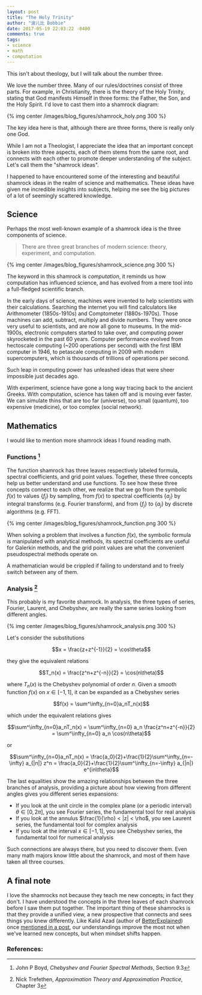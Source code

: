```yaml
---
layout: post
title: "The Holy Trinity"
author: "波儿比 Bobbie"
date: 2017-05-19 22:03:22 -0400
comments: true
tags:
- science
- math
- computation
---
```


This isn't about theology, but I will talk about the number three.

We love the number three. Many of our rules/doctrines consist of three parts. For example, in Christianity, there is the theory of the Holy Trinity, stating that God manifests Himself in three forms: the Father, the Son, and the Holy Spirit. I'd love to cast them into a shamrock diagram:

{% img center /images/blog_figures/shamrock_holy.png 300 %}

The key idea here is that, although there are three forms, there is really only one God. 

<!--more-->

While I am not a Theologist, I appreciate the idea that an important concept is broken into three aspects, each of them stems from the same root, and connects with each other to promote deeper understanding of the subject. Let's call them the "shamrock ideas".

I happened to have encountered some of the interesting and beautiful shamrock ideas in the realm of science and mathematics. These ideas have given me incredible insights into subjects, helping me see the big pictures of a lot of seemingly scattered knowledge.

## Science

Perhaps the most well-known example of a shamrock idea is the three components of science. 

> There are three great branches of modern science: theory, experiment, and computation.

{% img center /images/blog_figures/shamrock_science.png 300 %}

The keyword in this shamrock is *computation*, it reminds us how computation has influenced science, and has evolved from a mere tool into a full-fledged scientific branch.

In the early days of science, machines were invented to help scientists with their calculations. Searching the internet you will find calculators like Arithmometer (1850s-1910s) and Comptometer (1880s-1970s). Those machines can add, subtract, multiply and divide numbers. They were once very useful to scientists, and are now all gone to museums. In the mid-1900s, electronic computers started to take over, and computing power skyrocketed in the past 60 years. Computer performance evolved from hectoscale computing (~200 operations per second) with the first IBM computer in 1946, to petascale computing in 2009 with modern supercomputers, which is thousands of trillions of operations per second. 

Such leap in computing power has unleashed ideas that were sheer impossible just decades ago. 

With experiment, science have gone a long way tracing back to the ancient Greeks. With computation, science has taken off and is moving ever faster. We can simulate thins that are too far (universe), too small (quantum), too expensive (medicine), or too complex (social network).

## Mathematics

I would like to mention more shamrock ideas I found reading math.

### Functions [^1]

The function shamrock has three leaves respectively labeled formula, spectral coefficients, and grid point values. Together, these three concepts help us better understand and use functions. To see how these three concepts connect to each other, we realize that we go from the symbolic $f(x)$ to values $\{f_j\}$ by sampling, from $f(x)$ to spectral coefficients $\{a_j\}$ by integral transforms (e.g. Fourier transform), and from $\{f_j\}$ to $\{a_j\}$ by discrete algorithms (e.g. FFT).

{% img center /images/blog_figures/shamrock_function.png 300 %}

When solving a problem that involves a function $f(x)$, the symbolic formula is manipulated with analytical methods, its spectral coefficients are useful for Galerkin methods, and the grid point values are what the convenient pseudospectral methods operate on.

A mathematician would be crippled if failing to understand and to freely switch between any of them.


### Analysis [^2]


This probably is my favorite shamrock. In analysis, the three types of series, Fourier, Laurent, and Chebyshev, are really the same series looking from different angles.

{% img center /images/blog_figures/shamrock_analysis.png 300 %}

Let's consider the substitutions

$$x = \frac{z+z^{-1}}{2} = \cos\theta$$

they give the equivalent relations

$$T_n(x) = \frac{z^n+z^{-n}}{2} = \cos(n\theta)$$

where $T_n(x)$ is the Chebyshev polynomial of order $n$. Given a smooth function $f(x)$ on $x\in[-1,1]$, it can be expanded as a Chebyshev series

$$f(x) = \sum^\infty_{n=0}a_nT_n(x)$$

which under the equivalent relations gives

$$\sum^\infty_{n=0}a_nT_n(x) = \sum^\infty_{n=0} a_n \frac{z^n+z^{-n}}{2} = \sum^\infty_{n=0} a_n \cos(n\theta)$$

or

$$\sum^\infty_{n=0}a_nT_n(x) = \frac{a_0}{2}+\frac{1}{2}\sum^\infty_{n=-\infty} a_{|n|} z^n = \frac{a_0}{2}+\frac{1}{2}\sum^\infty_{n=-\infty} a_{|n|} e^{in\theta}$$

The last equalities show the amazing relationships between the three branches of analysis, providing a picture about how viewing from different angles gives you different series expansions:

* If you look at the unit circle in the complex plane (or a periodic interval) $\theta\in[0,2\pi]$, you see Fourier series, the fundamental tool for real analysis
* If you look at the annulus <span>$\frac{1}{\rho} < |z| < \rho$</span>, you see Laurent series, the fundamental tool for complex analysis
* If you look at the interval $x\in[-1,1]$, you see Chebyshev series, the fundamental tool for numerical analysis

Such connections are always there, but you need to discover them. Even many math majors know little about the shamrock, and most of them have taken all three courses.

## A final note

I love the shamrocks not because they teach me new concepts; in fact they don't. I have understood the concepts in the three leaves of each shamrock before I saw them put together. The important thing of these shamrocks is that they provide a unified view, a new prospective that connects and sees things you knew differently. Like Kalid Azad (author of [BetterExplained](https://betterexplained.com)) once [mentioned in a post], our understandings improve the most not when we've learned new concepts, but when mindset shifts happen.

[mentioned in a post]: https://betterexplained.com/articles/learn-math-like-mega-man/

### References:

[^1]: John P Boyd, *Chebyshev and Fourier Spectral Methods*, Section 9.3

[^2]: Nick Trefethen, *Approximation Theory and Approximation Practice*, Chapter 3
